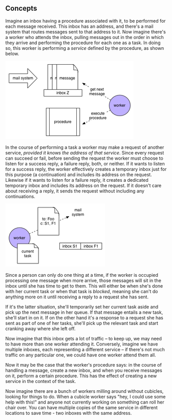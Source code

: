 ## Concepts

Imagine an inbox having a procedure associated with it, to be performed for each message received. This inbox has an address, and there's a mail system that routes messages sent to that address to it. Now imagine there's a worker who attends the inbox, pulling messages out in the order in which they arrive and performing the procedure for each one as a task. In doing so, this worker is performing a *service* defined by the procedure, as shown below.

![an exa service](images/concepts1.png "an exa service")

In the course of performing a task a worker may make a request of another service, *provided it knows the address of that service*. Since every request can succeed or fail, before sending the request the worker must choose to listen for a success reply, a failure reply, both, or neither. If it wants to listen for a success reply, the worker effectively creates a temporary inbox just for this purpose (a continuation) and includes its address on the request. Likewise if it wants to listen for a failure reply, it creates a dedicated temporary inbox and includes its address on the request. If it doesn't care about receiving a reply, it sends the request without including any continuations.

![a request](images/concepts2.png "an exa request")

Since a person can only do one thing at a time, if the worker is occupied processing one message when more arrive, those messages will sit in the inbox until she has time to get to them. This will either be when she's done with her current task or when that task is *blocked*, meaning she can't do anything more on it until receiving a reply to a request she has sent.

If it's the latter situation, she'll temporarily set her current task aside and pick up the next message in her queue. If that message entails a new task, she'll start in on it. If on the other hand it's a response to a request she has sent as part of one of her tasks, she'll pick up the relevant task and start cranking away where she left off.




Now imagine that this inbox gets a lot of traffic – to keep up, we may need to have more than one worker attending it. Conversely, imagine we have multiple inboxes, each representing a different service – if there's not much traffic on any particular one, we could have one worker attend them all.

Now it may be the case that the worker's procedure says: in the course of handling a message, create a new inbox, and when you receive messages on it, perform a certain procedure. This has the effect of creating a new service in the context of the task.


Now imagine there are a bunch of workers milling around without cubicles, looking for things to do. When a cubicle worker says "hey, I could use some help with this!" and anyone not currently working on something can roll her chair over.  You can have multiple copies of the same service in different locations to save time - two inboxes with the same address.
